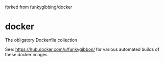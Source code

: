 forked from funkygibbing/docker

# docker

The obligatory Dockerfile collection

See: https://hub.docker.com/u/funkygibbon/ for various automated builds of these docker images
